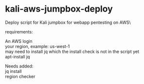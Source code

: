 # kali-aws-jumpbox-deploy

Deploy script for Kali jumpbox for webapp pentesting on AWS\

requirements:

An AWS login\
your region, example: us-west-1\
may need to install jq which the install check is not in the script yet\
apt-install jq

Needs added:\
jq install\
region checker
